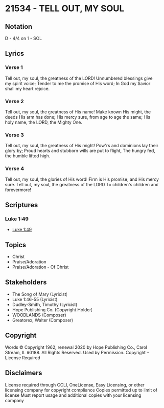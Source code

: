 # 21534 - TELL OUT, MY SOUL

## Notation

D - 4/4 on 1 - SOL

## Lyrics

### Verse 1

Tell out, my soul, the greatness of the LORD! Unnumbered blessings give my spirit voice; Tender to me the promise of His word; In God my Savior shall my heart rejoice.

### Verse 2

Tell out, my soul, the greatness of His name! Make known His might, the deeds His arm has done; His mercy sure, from age to age the same; His holy name, the LORD, the Mighty One.


### Verse 3

Tell out, my soul, the greatness of His might! Pow'rs and dominions lay their glory by; Proud hearts and stubborn wills are put to flight, The hungry fed, the humble lifted high.

### Verse 4

Tell out, my soul, the glories of His word! Firm is His promise, and His mercy sure. Tell out, my soul, the greatness of the LORD To children's children and forevermore!



## Scriptures

### Luke 1:49

- [Luke 1:49](https://www.biblegateway.com/passage/?search=Luke%201%3A49)


## Topics

- Christ
- Praise/Adoration
- Praise/Adoration - Of Christ

## Stakeholders

- The Song of Mary (Lyricist)
- Luke 1:46-55 (Lyricist)
- Dudley-Smith, Timothy (Lyricist)
- Hope Publishing Co. (Copyright Holder)
- WOODLANDS (Composer)
- Greatorex, Walter  (Composer)

## Copyright

Words © Copyright 1962, renewal 2020 by Hope Publishing Co., Carol Stream, IL 60188. All Rights Reserved. Used by Permission.
Copyright – License Required

## Disclaimers

License required through CCLI, OneLicense, Easy Licensing, or other licensing company for copyright compliance
Copies permitted up to limit of license 
Must report usage and additional copies with your licensing company


